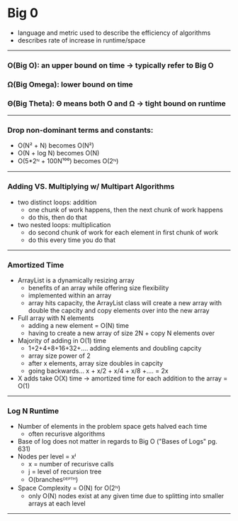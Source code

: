 # Big 0 
- language and metric used to describe the efficiency of algorithms 
- describes rate of increase in runtime/space

---
### O(Big O): an upper bound on time -> typically refer to Big O
### Ω(Big Omega): lower bound on time 
### Θ(Big Theta): Θ means both O and Ω -> tight bound on runtime
---

### Drop non-dominant terms and constants:
- O(N² + N) becomes O(N²)
- O(N + log N) becomes O(N)
- O(5*2ᴺ + 100N¹⁰⁰) becomes O(2ᴺ)
---

### Adding VS. Multiplying w/ Multipart Algorithms
- two distinct loops: addition
    - one chunk of work happens, then the next chunk of work happens
    - do this, then do that
- two nested loops: multiplication
    - do second chunk of work for each element in first chunk of work 
    - do this every time you do that 
--- 

### Amortized Time
- ArrayList is a dynamically resizing array 
    - benefits of an array while offering size flexibility 
    - implemented within an array 
    - array hits capacity, the ArrayList class will create a new array with double the capcity and copy elements over into the new array 
- Full array with N elements
    - adding a new element = O(N) time 
    - having to create a new array of size 2N + copy N elements over 
- Majority of adding in O(1) time
    - 1+2+4+8+16+32+.... adding elements and doubling capcity 
    - array size power of 2 
    - after x elements, array size doubles in capcity 
    - going backwards... x + x/2 + x/4 + x/8 +.... = 2x
- X adds take O(X) time -> amortized time for each addition to the array = O(1)
---

### Log N Runtime
- Number of elements in the problem space gets halved each time 
    - often recurisve algorithms 
- Base of log does not matter in regards to Big O ("Bases of Logs" pg. 631)
- Nodes per level = xʲ
    - x = number of recurisve calls 
    - j = level of recursion tree
    - O(branchesᴰᴱᴾᵀᴴ)
- Space Complexity = O(N) for O(2ᴺ) 
    - only O(N) nodes exist at any given time due to splitting into smaller arrays at each level
---